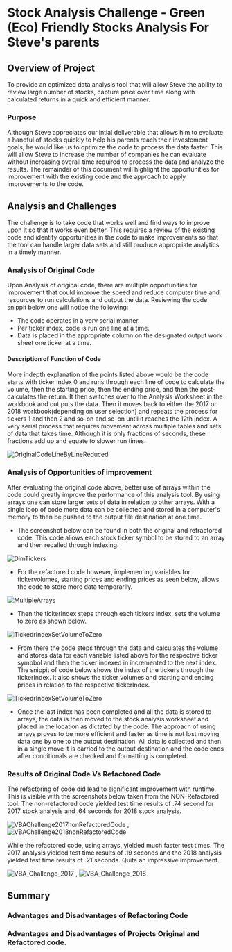 # Stock Analysis Challenge - Green (Eco) Friendly Stocks Analysis For Steve's parents

## Overview of Project
To provide an optimized data analysis tool that will allow Steve the ability to review large number of stocks, capture price over time along with calculated returns in a quick and efficient manner.

### Purpose
Although Steve appreciates our intial deliverable that allows him to evaluate a handful of stocks quickly to help his parents reach their investement goals, he would like us to optimize the code to process the data faster.  This will allow Steve to increase the number of companies he can evaluate without increasing overall time required to process the data and analyze the results.  The remainder of this document will highlight the opportunities for improvement with the existing code and the approach to apply improvements to the code. 

## Analysis and Challenges
The challenge is to take code that works well and find ways to improve upon it so that it works even better.  This requires a review of the existing code and identify opportunities in the code to make improvements so that the tool can handle larger data sets and still produce appropriate analytics in a timely manner.

### Analysis of Original Code

Upon Analysis of original code, there are multiple opportunities for improvement that could improve the speed and reduce computer time and resources to run calculations and output the data. Reviewing the code snippit below one will notice the following:

*  The code operates in a very serial manner. 
*  Per ticker index, code is run one line at a time.  
*  Data is placed in the appropriate column on the designated output work sheet one ticker at a time.

#### Description of Function of Code
More indepth explanation of the points listed above would be the code starts with ticker index 0 and runs through each line of code to calculate the volume, then the starting price, then the ending price, and then the post-calculates the return. It then switches over to the Analysis Worksheet in the workbook and out puts the data.  Then it moves back to either the 2017 or 2018 workbook(depending on user selection) and repeats the process for tickers 1 and then 2 and so-on and so-on until it reaches the 12th index. A very serial process that requires movement across multiple tables and sets of data that takes time.  Although it is only fractions of seconds, these fractions add up and equate to slower run times.

![OriginalCodeLineByLineReduced](resources/OriginalCodeLineByLineReduced.png)


### Analysis of Opportunities of improvement
After evaluating the original code above, better use of arrays within the code could greatly improve the performance of this analysis tool.  By using arrays one can store larger sets of data in relation to other arrays.  With a single loop of code more data can be collected and stored in a computer's memory to then be pushed to the output file destination at one time.  

*   The screenshot below can be found in both the original and refractored code. This code allows each stock ticker symbol to be stored to an array and then recalled through indexing.

![DimTickers](resources/DimTickers.PNG)

*   For the refactored code however, implementing variables for tickervolumes, starting prices and ending prices as seen below, allows the code to store more data temporarily.
 
![MultipleArrays](resources/MultipleArrays.PNG)

*   Then the tickerIndex steps through each tickers index, sets the volume to zero as shown below. 

![TickedrIndexSetVolumeToZero](resources/TickerIndexSetVolumeToZero.PNG)

*  From there the code steps through the data and calculates the volume and stores data for each variable listed above for the respective ticker sympbol and then the ticker indexed in incremented to the next index.  The snippit of code below shows the index of the tickers through the tickerIndex. It also shows the ticker volumes and starting and ending prices in relation to the respective tickerIndex.

![TickedrIndexSetVolumeToZero](resources/CodeStoresAllDataToArray.PNG)

*   Once the last index has been completed and all the data is stored to arrays, the data is then moved to the stock analysis worksheet and placed in the location as dictated by the code. The approach of using arrays proves to be more efficient and faster as time is not lost moving data one by one to the output destination. All data is collected and then in a single move it is carried to the output destination and the code ends after conditionals are checked and formatting is completed.

### Results of Original Code Vs Refactored Code

The refactoring of code did lead to significant improvement with runtime.  This is visible with the screenshots below taken from the NON-Refactored tool.  The non-refactored code yielded test time results of .74 second for 2017 stock analysis and .64 seconds for 2018 stock analysis.

![VBAChallenge2017nonRefactoredCode](resources/VBAChallenge2017nonRefactoredCode.jpg) , ![VBAChallenge2018nonRefactoredCode](resources/VBAChallenge2018nonRefactoredCode.jpg)

While the refactored code, using arrays, yielded much faster test times.  The 2017 analysis yielded test time results of .19 seconds and the 2018 analysis yielded test time results of .21 seconds.  Quite an impressive improvement.

![VBA_Challenge_2017](resources/VBA_Challenge_2017.jpg) , ![VBA_Challenge_2018](resources/VBA_Challenge_2018.jpg)

## Summary

### Advantages and Disadvantages of Refactoring Code

### Advantages and Disadvantages of Projects Original and Refactored code.




